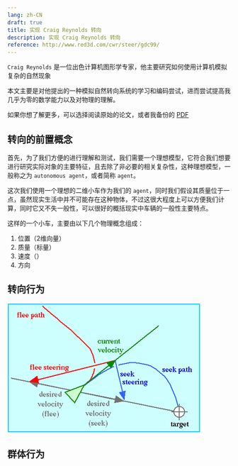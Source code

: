```yaml
---
lang: zh-CN
draft: true
title: 实现 Craig Reynolds 转向
description: 实现 Craig Reynolds 转向
reference: http://www.red3d.com/cwr/steer/gdc99/
---
```


`Craig Reynolds` 是一位出色计算机图形学专家，他主要研究如何使用计算机模拟复杂的自然现象

本文主要是对他提出的一种模拟自然转向系统的学习和编码尝试，进而尝试提高我几乎为零的数学能力以及对物理的理解。

如果你想了解更多，可以选择阅读原始的论文，或者我备份的 [PDF](./gdc99steer.pdf)

## 转向的前置概念

首先，为了我们方便的进行理解和测试，我们需要一个理想模型，它符合我们想要进行研究实际对象的主要特征，且去除了非必要的相关复杂性，这种理想模型，一般称之为 `autonomous agent`，或者简称 `agent`。

这次我们使用一个理想的二维小车作为我们的 `agent`，同时我们假设其质量位于一点，虽然现实生活中并不可能存在这种物体，不过这很大程度上可以方便我们计算，同时它又不失一般性，可以很好的概括现实中车辆的一般性主要特点。

这样的一个小车，主要由以下几个物理概念组成：

1. 位置（2维向量）
2. 质量（标量）
3. 速度（）
4. 方向

## 转向行为

![seek](./figure3.gif)

## 群体行为

<p5 />
<steering-behaviors />
